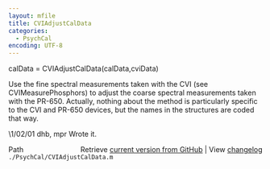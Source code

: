 ```yaml
---
layout: mfile
title: CVIAdjustCalData
categories:
  - PsychCal
encoding: UTF-8
---
```


calData = CVIAdjustCalData(calData,cviData)

Use the fine spectral measurements taken with
the CVI (see CVIMeasurePhosphors) to adjust
the coarse spectral measurements taken with
the PR-650.  Actually, nothing about the
method is particularly specific to the CVI
and PR-650 devices, but the names in the
structures are coded that way.

\1/02/01  dhb, mpr  Wrote it.


<div class="code_header" style="text-align:right;">
  <span style="float:left;">Path&nbsp;&nbsp;</span> <span class="counter">Retrieve <a href=
  "https://raw.github.com/Psychtoolbox-3/Psychtoolbox-3/beta/./PsychCal/CVIAdjustCalData.m">current version from GitHub</a> | View <a href=
  "https://github.com/Psychtoolbox-3/Psychtoolbox-3/commits/beta/./PsychCal/CVIAdjustCalData.m">changelog</a></span>
</div>
<div class="code">
  <code>./PsychCal/CVIAdjustCalData.m</code>
</div>
